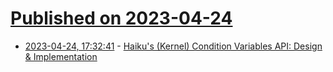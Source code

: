 # [Published on 2023-04-24](index.md)

* [2023-04-24, 17:32:41](https://lobste.rs/s/qgsvuk/haiku_s_kernel_condition_variables_api) - [Haiku's (Kernel) Condition Variables API: Design & Implementation](https://www.haiku-os.org/blog/waddlesplash/2023-04-24_condition_variables/)
